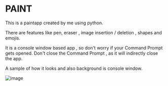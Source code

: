 <h1>PAINT</h1>
This is a paintapp created by me using python.

There are features like pen, eraser , image insertion / deletion , shapes and emojis.

It is a console window based app , so don't worry if your Command Prompt gets opened.
Don't close the Command Prompt , as it will indirectly close the app.

A sample of how it looks and also background is console window.

![image](https://github.com/user-attachments/assets/12e837bd-99f7-438c-aac5-b175d81c5a14)

